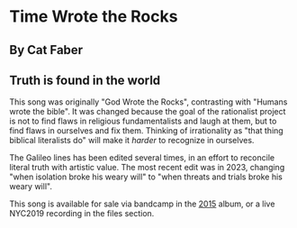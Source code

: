 #  Time Wrote the Rocks
## By Cat Faber
## Truth is found in the world

This song was originally "God Wrote the Rocks", contrasting with
"Humans wrote the bible".  It was changed because the goal of the
rationalist project is not to find flaws in religious fundamentalists
and laugh at them, but to find flaws in ourselves and fix them.
Thinking of irrationality as "that thing biblical literalists do" will
make it *harder* to recognize in ourselves.

The Galileo lines has been edited several times, in an effort to reconcile literal truth with artistic value. The most recent edit was in 2023, changing "when isolation broke his weary will" to "when threats and trials broke his weary will".

This song is available for sale via bandcamp in the [2015](https://humanistculture.bandcamp.com/album/solstice-2015) album, or a live NYC2019 recording in the files section.
